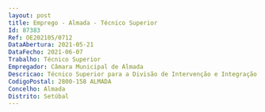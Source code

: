 ```yaml
--- 
layout: post
title: Emprego - Almada - Técnico Superior
Id: 87383
Ref: OE202105/0712
DataAbertura: 2021-05-21
DataFecho: 2021-06-07
Trabalho: Técnico Superior
Empregador: Câmara Municipal de Almada
Descricao: Técnico Superior para a Divisão de Intervenção e Integração Social doDepartamento de Intervenção Social e Habitação, da Direção Municipal deDesenvolvimento Social.Habilitação Literária  Licenciatura em Serviço Social, Política Social, Psicologia Social, ou outralicenciatura no âmbito das Ciências Sociais e Humanas, cujo perfil se revele adequado para o exercício das funções.Descrição das principais funções e atividades a desenvolver    Exercer, com responsabilidade e autonomia técnica, ainda que comenquadramento superior qualificado, funções consultivas, de estudo,planeamento, programação, avaliação e de aplicação de métodos e processos denatureza técnica e ou científica inerentes à respetiva área de especialização eformação académica, que visam fundamentar e preparar a decisão   Elaborar, participar e propor o planeamento e avaliação das atividades em redeno domínio do desenvolvimento de recursos sociais, promovendo e gerindoparcerias   Programar e implementar ações integradas em Planos Municipais em diversasáreas, (Diversidade e Inclusão, Infância, etc.)   Desenvolver e implementar ações integradas em Programas deDesenvolvimento Territorial, como CLDS   Conselho Local de DesenvolvimentoSocial ou DLBC   Desenvolvimento Local de Base Comunitária   Dinamização da atividade prevista no âmbito do Plano de DesenvolvimentoSocial da Rede Social de Almada   Apoiar a implementação das respostas de auxílio à integração das Pessoas emSituação de Sem Abrigo   Elaborar e acompanhar candidaturas, para financiamento, a programasnacionais e europeus   Acompanhar o processo de transferências de competências, da AdministraçãoLocal para as Autarquias   Elaborar e atualizar estudos diagnósticos para suporte à definição deestratégias de intervenção e desenvolvimento social no município   Realizar estudos de caráter social e reunir elementos para estudosinterdisciplinares   Promover e desenvolver iniciativas de intervenção sócio comunitárias   Representar a unidade orgânica em assuntos da sua especialidade, tomandoopções de índole técnica, enquadradas por diretivas ou orientações superiores   Conceber, autonomamente ou em grupo, projetos e planos de melhoriacontínua com impacto positivo na concretização das atribuições e nos resultadosdo serviço   Executar outras atividades de apoio geral ou especializado nas áreas deatuação comuns, instrumentais e operativas dos órgãos e serviços   Assegurar todas as tarefas administrativas necessárias ao bom funcionamentodos serviços que necessitem da sua colaboração e exercer as demais funções,procedimentos, tarefas ou atribuições que lhe são cometidas por lei, despachosou deliberações, bem como outra determinação superior.Perfil (opcional) Boa capacidade de relacionamento interpessoal e em trabalho em equipa  Boacapacidade de comunicação e de organização, Experiência de trabalho comfundos estruturais associados a projetos de intervenção social.
CodigoPostal: 2800-158 ALMADA
Concelho: Almada
Distrito: Setúbal
--- 
```

